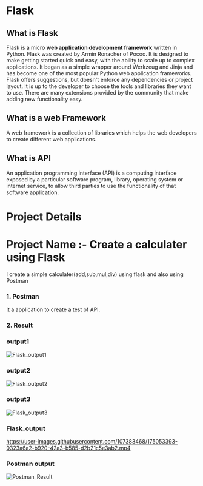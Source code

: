 # Flask
## What is Flask
Flask is a micro <b>web application development framework</b> written in Python. Flask was created by Armin Ronacher of Pocoo. 
It is designed to make getting started quick and easy, with the ability to scale up to complex applications. It began as a simple wrapper around Werkzeug and Jinja and has become one of the most popular Python web application frameworks.
Flask offers suggestions, but doesn't enforce any dependencies or project layout. It is up to the developer to choose the tools and libraries they want to use. There are many extensions provided by the community that make adding new functionality easy.

## What is a web Framework
A web framework is a collection of libraries which helps the web developers to create different web applications.

## What is API
An application programming interface (API) is a computing interface exposed by a particular software program, library, operating system or internet service, to allow third parties to use the functionality of that software application.

# Project Details 
# Project Name :- Create a calculater using Flask
I create a simple calculater(add,sub,mul,div) using flask and also using Postman
### 1. Postman 
It a application to create a test of API.
### 2. Result 

### output1
![Flask_output1](https://user-images.githubusercontent.com/107383468/175050291-5aad86fc-5487-4c28-aaa3-b02f76b86628.jpg)


### output2
![Flask_output2](https://user-images.githubusercontent.com/107383468/175050321-fe10d4b8-ae99-400e-96c4-bf817913ec7d.jpg)


### output3
![Flask_output3](https://user-images.githubusercontent.com/107383468/175050339-2a3378dc-b1d8-486f-abb7-042b6977afe1.jpg)

### Flask_output


https://user-images.githubusercontent.com/107383468/175053393-0323a6a2-b920-42a3-b585-d2b21c5e3ab2.mp4



### Postman output

![Postman_Result](https://user-images.githubusercontent.com/107383468/175054730-9b9b674e-2a51-47cc-8522-fdc1995affc1.jpg)


